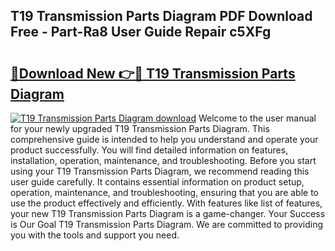 ## T19 Transmission Parts Diagram PDF Download Free - Part-Ra8 User Guide Repair c5XFg

# <h2><a href="http://dfs0ttd.blite.top/?on=T19+Transmission+Parts+Diagram">🔗Download New 👉🔴 T19 Transmission Parts Diagram</a></h2>

[![T19 Transmission Parts Diagram download](https://i.imgur.com/lujVjoI.png)](http://dfs0ttd.blite.top/?on=T19+Transmission+Parts+Diagram)
Welcome to the user manual for your newly upgraded T19 Transmission Parts Diagram. This comprehensive guide is intended to help you understand and operate your product successfully. You will find detailed information on features, installation, operation, maintenance, and troubleshooting. Before you start using your T19 Transmission Parts Diagram, we recommend reading this user guide carefully. It contains essential information on product setup, operation, maintenance, and troubleshooting, ensuring that you are able to use the product effectively and efficiently. With features like list of features, your new T19 Transmission Parts Diagram is a game-changer. Your Success is Our Goal T19 Transmission Parts Diagram. We are committed to providing you with the tools and support you need.

